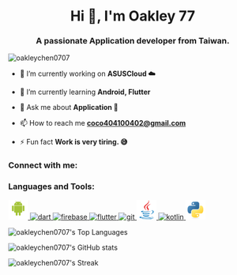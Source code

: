 <h1 align="center">Hi 👋, I'm Oakley 77</h1>
<h3 align="center">A passionate Application developer from Taiwan.</h3>

<p align="left"> <img src="https://komarev.com/ghpvc/?username=oakleychen0707&label=Profile%20views&color=0e75b6&style=plastic" alt="oakleychen0707" /> </p>

- 🔭 I’m currently working on **ASUSCloud ☁️**

- 🌱 I’m currently learning **Android, Flutter**

- 💬 Ask me about **Application 📱**

- 📫 How to reach me **coco404100402@gmail.com**

- ⚡ Fun fact **Work is very tiring. 😅**

<h3 align="left">Connect with me:</h3>
<p align="left">
</p>

<h3 align="left">Languages and Tools:</h3>
<p align="left"> <a href="https://developer.android.com" target="_blank" rel="noreferrer"> <img src="https://raw.githubusercontent.com/devicons/devicon/master/icons/android/android-original-wordmark.svg" alt="android" width="40" height="40"/> </a> <a href="https://dart.dev" target="_blank" rel="noreferrer"> <img src="https://www.vectorlogo.zone/logos/dartlang/dartlang-icon.svg" alt="dart" width="40" height="40"/> </a> <a href="https://firebase.google.com/" target="_blank" rel="noreferrer"> <img src="https://www.vectorlogo.zone/logos/firebase/firebase-icon.svg" alt="firebase" width="40" height="40"/> </a> <a href="https://flutter.dev" target="_blank" rel="noreferrer"> <img src="https://www.vectorlogo.zone/logos/flutterio/flutterio-icon.svg" alt="flutter" width="40" height="40"/> </a> <a href="https://git-scm.com/" target="_blank" rel="noreferrer"> <img src="https://www.vectorlogo.zone/logos/git-scm/git-scm-icon.svg" alt="git" width="40" height="40"/> </a> <a href="https://www.java.com" target="_blank" rel="noreferrer"> <img src="https://raw.githubusercontent.com/devicons/devicon/master/icons/java/java-original.svg" alt="java" width="40" height="40"/> </a> <a href="https://kotlinlang.org" target="_blank" rel="noreferrer"> <img src="https://www.vectorlogo.zone/logos/kotlinlang/kotlinlang-icon.svg" alt="kotlin" width="40" height="40"/> </a> <a href="https://www.python.org" target="_blank" rel="noreferrer"> <img src="https://raw.githubusercontent.com/devicons/devicon/master/icons/python/python-original.svg" alt="python" width="40" height="40"/> </a> </p>

![oakleychen0707's Top Languages](https://github-readme-stats.vercel.app/api/top-langs/?username=oakleychen0707&theme=shadow_green&show_icons=true&hide_border=false&layout=compact)

![oakleychen0707's GitHub stats](https://github-readme-stats.vercel.app/api?username=oakleychen0707&theme=shadow_blue&rank_icon=github)

![oakleychen0707's Streak](https://github-readme-streak-stats.herokuapp.com/?user=oakleychen0707&theme=default&hide_border=false)
